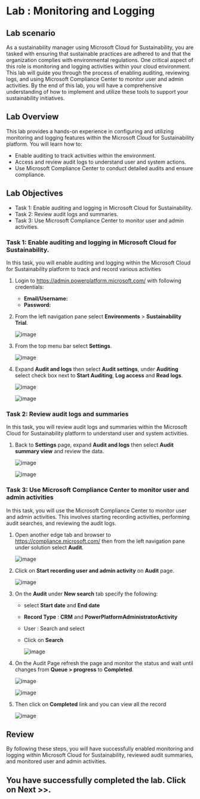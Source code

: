 # Lab : Monitoring and Logging

## Lab scenario
As a sustainability manager using Microsoft Cloud for Sustainability, you are tasked with ensuring that sustainable practices are adhered to and that the organization complies with environmental regulations. One critical aspect of this role is monitoring and logging activities within your cloud environment. This lab will guide you through the process of enabling auditing, reviewing logs, and using Microsoft Compliance Center to monitor user and admin activities. By the end of this lab, you will have a comprehensive understanding of how to implement and utilize these tools to support your sustainability initiatives.

## Lab Overview

This lab provides a hands-on experience in configuring and utilizing monitoring and logging features within the Microsoft Cloud for Sustainability platform. You will learn how to:

   - Enable auditing to track activities within the environment.
   - Access and review audit logs to understand user and system actions.
   - Use Microsoft Compliance Center to conduct detailed audits and ensure compliance.

## Lab Objectives

   - Task 1: Enable auditing and logging in Microsoft Cloud for Sustainability.
   - Task 2: Review audit logs and summaries.
   - Task 3: Use Microsoft Compliance Center to monitor user and admin activities.

### Task 1: Enable auditing and logging in Microsoft Cloud for Sustainability.

In this task, you will enable auditing and logging within the Microsoft Cloud for Sustainability platform to track and record various activities

1. Login to https://admin.powerplatform.microsoft.com/ with following credentials:

   - **Email/Username:** <inject key="AzureAdUserEmail"></inject>
   - **Password:** <inject key="AzureAdUserPassword"></inject>

1. From the left navigation pane select **Environments** > **Sustainability Trial**.

   ![image](../media/lab01-142.png)
    
1. From the top menu bar select **Settings**.

   ![image](../media/lab01-143.png)

1. Expand **Audit and logs** then select **Audit settings**, under **Auditing** select check box next to **Start Auditing**, **Log access**  and **Read logs**.

   ![image](../media/lab01-144.png)

   ![image](../media/lab01-145.png) 

### Task 2: Review audit logs and summaries

In this task, you will review audit logs and summaries within the Microsoft Cloud for Sustainability platform to understand user and system activities.

1. Back to **Settings** page, expand **Audit and logs** then select **Audit summary view** and review the data.

    ![image](../media/lab01-152.png)

    ![image](../media/lab01-153.png) 


### Task 3: Use Microsoft Compliance Center to monitor user and admin activities

In this task, you will use the Microsoft Compliance Center to monitor user and admin activities. This involves starting recording activities, performing audit searches, and reviewing the audit logs.

1. Open another edge tab and browser to https://compliance.microsoft.com/ then from the left navigation pane under solution select **Audit**.

    ![image](../media/lab01-146.png) 

1. Click on **Start recording user and admin activity** on **Audit** page.

     ![image](../media/lab01-151.png) 

1. On the **Audit** under **New search** tab specify the following:

    - select **Start date** and **End date** 
    - **Record Type** : **CRM** and **PowerPlatformAdministratorActivity**
    - User : Search and select  **<inject key="AzureAdUserEmail"></inject>**
    - Click on **Search**

       ![image](../media/lab01-147.png)

1. On the Audit Page refresh the page and monitor the status and wait until changes from **Queue > progress** to  **Completed**.

    ![image](../media/lab01-148.png)

    ![image](../media/lab01-149.png)

1. Then click on **Completed** link and you can view all the record

   ![image](../media/lab01-150.png)

## Review

By following these steps, you will have successfully enabled monitoring and logging within Microsoft Cloud for Sustainability, reviewed audit summaries, and monitored user and admin activities.   

## You have successfully completed the lab. Click on Next >>.
